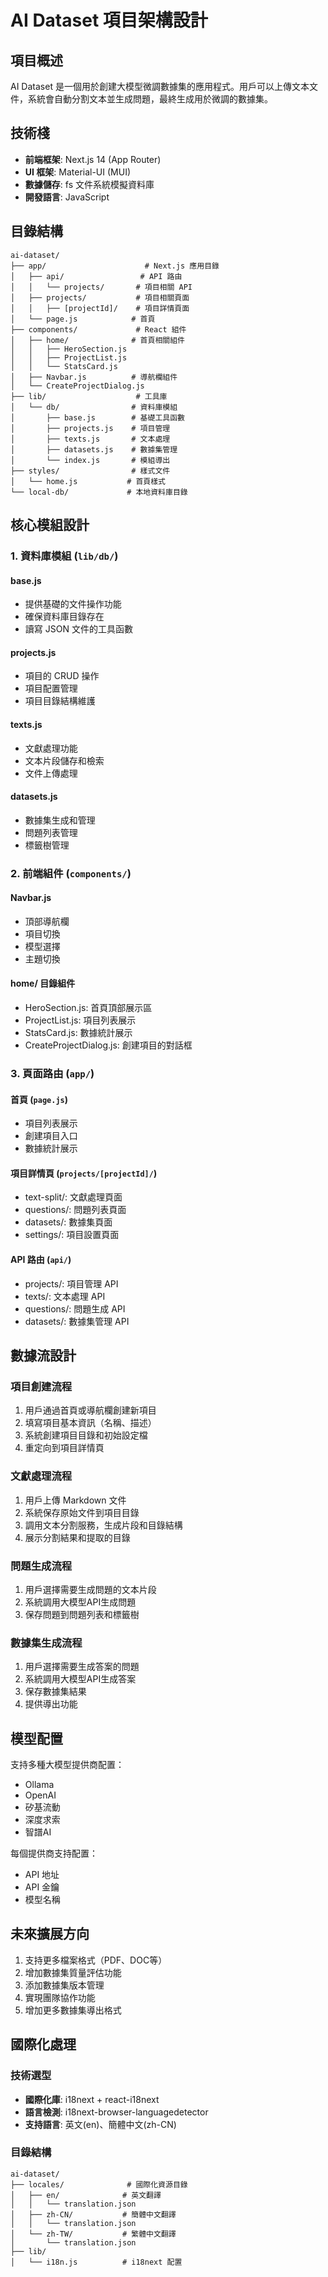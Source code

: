 # AI Dataset 項目架構設計

## 項目概述

AI Dataset 是一個用於創建大模型微調數據集的應用程式。用戶可以上傳文本文件，系統會自動分割文本並生成問題，最終生成用於微調的數據集。

## 技術棧

- **前端框架**: Next.js 14 (App Router)
- **UI 框架**: Material-UI (MUI)
- **數據儲存**: fs 文件系統模擬資料庫
- **開發語言**: JavaScript

## 目錄結構

```
ai-dataset/
├── app/                      # Next.js 應用目錄
│   ├── api/                 # API 路由
│   │   └── projects/       # 項目相關 API
│   ├── projects/           # 項目相關頁面
│   │   ├── [projectId]/    # 項目詳情頁面
│   └── page.js            # 首頁
├── components/             # React 組件
│   ├── home/              # 首頁相關組件
│   │   ├── HeroSection.js
│   │   ├── ProjectList.js
│   │   └── StatsCard.js
│   ├── Navbar.js          # 導航欄組件
│   └── CreateProjectDialog.js
├── lib/                    # 工具庫
│   └── db/                # 資料庫模組
│       ├── base.js        # 基礎工具函數
│       ├── projects.js    # 項目管理
│       ├── texts.js       # 文本處理
│       ├── datasets.js    # 數據集管理
│       └── index.js       # 模組導出
├── styles/                # 樣式文件
│   └── home.js           # 首頁樣式
└── local-db/             # 本地資料庫目錄
```

## 核心模組設計

### 1. 資料庫模組 (`lib/db/`)

#### base.js

- 提供基礎的文件操作功能
- 確保資料庫目錄存在
- 讀寫 JSON 文件的工具函數

#### projects.js

- 項目的 CRUD 操作
- 項目配置管理
- 項目目錄結構維護

#### texts.js

- 文獻處理功能
- 文本片段儲存和檢索
- 文件上傳處理

#### datasets.js

- 數據集生成和管理
- 問題列表管理
- 標籤樹管理

### 2. 前端組件 (`components/`)

#### Navbar.js

- 頂部導航欄
- 項目切換
- 模型選擇
- 主題切換

#### home/ 目錄組件

- HeroSection.js: 首頁頂部展示區
- ProjectList.js: 項目列表展示
- StatsCard.js: 數據統計展示
- CreateProjectDialog.js: 創建項目的對話框

### 3. 頁面路由 (`app/`)

#### 首頁 (`page.js`)

- 項目列表展示
- 創建項目入口
- 數據統計展示

#### 項目詳情頁 (`projects/[projectId]/`)

- text-split/: 文獻處理頁面
- questions/: 問題列表頁面
- datasets/: 數據集頁面
- settings/: 項目設置頁面

#### API 路由 (`api/`)

- projects/: 項目管理 API
- texts/: 文本處理 API
- questions/: 問題生成 API
- datasets/: 數據集管理 API

## 數據流設計

### 項目創建流程

1. 用戶通過首頁或導航欄創建新項目
2. 填寫項目基本資訊（名稱、描述）
3. 系統創建項目目錄和初始設定檔
4. 重定向到項目詳情頁

### 文獻處理流程

1. 用戶上傳 Markdown 文件
2. 系統保存原始文件到項目目錄
3. 調用文本分割服務，生成片段和目錄結構
4. 展示分割結果和提取的目錄

### 問題生成流程

1. 用戶選擇需要生成問題的文本片段
2. 系統調用大模型API生成問題
3. 保存問題到問題列表和標籤樹

### 數據集生成流程

1. 用戶選擇需要生成答案的問題
2. 系統調用大模型API生成答案
3. 保存數據集結果
4. 提供導出功能

## 模型配置

支持多種大模型提供商配置：

- Ollama
- OpenAI
- 矽基流動
- 深度求索
- 智譜AI

每個提供商支持配置：

- API 地址
- API 金鑰
- 模型名稱

## 未來擴展方向

1. 支持更多檔案格式（PDF、DOC等）
2. 增加數據集質量評估功能
3. 添加數據集版本管理
4. 實現團隊協作功能
5. 增加更多數據集導出格式

## 國際化處理

### 技術選型

- **國際化庫**: i18next + react-i18next
- **語言檢測**: i18next-browser-languagedetector
- **支持語言**: 英文(en)、簡體中文(zh-CN)

### 目錄結構

```
ai-dataset/
├── locales/              # 國際化資源目錄
│   ├── en/              # 英文翻譯
│   │   └── translation.json
│   ├── zh-CN/           # 簡體中文翻譯
│   │   └── translation.json
│   └── zh-TW/           # 繁體中文翻譯
│       └── translation.json
├── lib/
│   └── i18n.js          # i18next 配置
```
